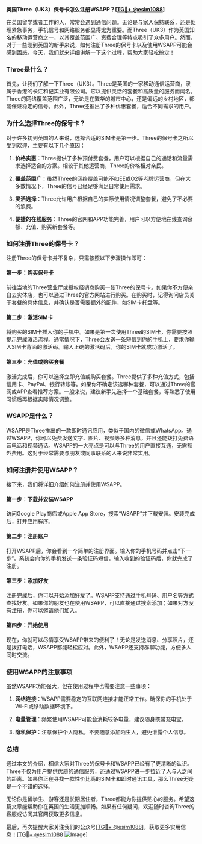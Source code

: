 **英国Three（UK3）保号卡怎么注册WSAPP？[[TG💪+ @esim1088](https://t.me/s/esim1088)]**

在英国留学或者工作的人，常常会遇到通信问题。无论是与家人保持联系，还是处理紧急事务，手机信号和网络服务都显得尤为重要。而Three（UK3）作为英国知名的移动运营商之一，以其覆盖范围广、资费合理等特点吸引了众多用户。然而，对于一些刚到英国的新手来说，如何注册Three的保号卡以及使用WSAPP可能会感到困惑。今天，我们就来详细讲解一下这个过程，帮助大家轻松搞定！

### Three是什么？

首先，让我们了解一下Three（UK3）。Three是英国的一家移动通信运营商，隶属于香港的长江和记实业有限公司。它以提供灵活的套餐和高质量的服务而闻名。Three的网络覆盖范围广泛，无论是在繁华的城市中心，还是偏远的乡村地区，都能保证稳定的信号。此外，Three还推出了多种优惠套餐，适合不同需求的用户。

### 为什么选择Three的保号卡？

对于许多初到英国的人来说，选择合适的SIM卡是第一步。Three的保号卡之所以受到欢迎，主要有以下几个原因：

1. **价格实惠**：Three提供了多种预付费套餐，用户可以根据自己的通话和流量需求选择适合的方案。相较于其他运营商，Three的价格相对亲民。
   
2. **覆盖范围广**：虽然Three的网络覆盖可能不如EE或O2等老牌运营商，但在大多数情况下，Three的信号已经足够满足日常使用需求。

3. **灵活选择**：Three允许用户根据自己的实际使用情况调整套餐，避免了不必要的浪费。

4. **便捷的在线服务**：Three的官网和APP功能完善，用户可以方便地在线查询余额、充值、购买新套餐等。

### 如何注册Three的保号卡？

注册Three的保号卡并不复杂，只需按照以下步骤操作即可：

#### 第一步：购买保号卡

前往当地的Three营业厅或授权经销商购买一张Three的保号卡。如果你不方便亲自去实体店，也可以通过Three的官方网站进行购买。在购买时，记得询问店员关于套餐的具体信息，并确认是否需要额外的配件，如SIM卡托盘等。

#### 第二步：激活SIM卡

将购买的SIM卡插入你的手机中。如果是第一次使用Three的SIM卡，你需要按照提示完成激活流程。通常情况下，Three会发送一条短信到你的手机上，要求你输入SIM卡背面的激活码。输入正确的激活码后，你的SIM卡就成功激活了。

#### 第三步：充值或购买套餐

激活完成后，你可以选择立即充值或购买套餐。Three提供了多种充值方式，包括信用卡、PayPal、银行转账等。如果你不确定该选哪种套餐，可以通过Three的官网或APP查看推荐方案。一般来说，建议新手先选择一个基础套餐，等熟悉了使用习惯后再根据实际情况调整。

### WSAPP是什么？

WSAPP是Three推出的一款即时通讯应用，类似于国内的微信或WhatsApp。通过WSAPP，你可以免费发送文字、图片、视频等多种消息，并且还能拨打免费语音电话和视频通话。WSAPP的一大亮点是可以与Three的用户直接互通，无需额外费用。这对于经常需要与朋友或同事联系的人来说非常实用。

### 如何注册并使用WSAPP？

接下来，我们将详细介绍如何注册并使用WSAPP。

#### 第一步：下载并安装WSAPP

访问Google Play商店或Apple App Store，搜索“WSAPP”并下载安装。安装完成后，打开应用程序。

#### 第二步：注册账户

打开WSAPP后，你会看到一个简单的注册界面。输入你的手机号码并点击“下一步”。系统会向你的手机发送一条验证码短信，输入收到的验证码后，你就完成了注册。

#### 第三步：添加好友

注册完成后，你可以开始添加好友了。WSAPP支持通过手机号码、用户名等方式查找好友。如果你的朋友也在使用WSAPP，可以直接通过搜索添加；如果对方没有注册，你可以邀请他们加入。

#### 第四步：开始使用

现在，你就可以尽情享受WSAPP带来的便利了！无论是发送消息、分享照片，还是拨打电话，WSAPP都能轻松应对。此外，WSAPP还支持群聊功能，方便多人同时交流。

### 使用WSAPP的注意事项

虽然WSAPP功能强大，但在使用过程中也需要注意一些事项：

1. **网络连接**：WSAPP需要稳定的互联网连接才能正常工作。确保你的手机处于Wi-Fi或移动数据环境下。

2. **电量管理**：频繁使用WSAPP可能会消耗较多电量，建议随身携带充电宝。

3. **隐私保护**：注意保护个人隐私，不要随意添加陌生人，避免泄露个人信息。

### 总结

通过本文的介绍，相信大家对Three的保号卡和WSAPP已经有了更清晰的认识。Three不仅为用户提供优质的通信服务，还通过WSAPP进一步拉近了人与人之间的距离。如果你正在寻找一款性价比高的SIM卡和即时通讯工具，那么Three无疑是一个不错的选择。

无论你是留学生、游客还是长期居住者，Three都能为你提供贴心的服务。希望这篇文章能帮助你在英国的生活更加顺畅。如果有任何疑问，欢迎随时咨询Three的客服或访问其官网获取更多信息。

最后，再次提醒大家关注我们的公众号[[TG💪+ @esim1088](https://t.me/s/esim1088)]，获取更多实用信息！[[TG💪+ @esim1088](https://t.me/s/esim1088) ![Image](https://i.postimg.cc/4NQfJmqS/Snipaste-2025-05-13-00-14-12.png)]